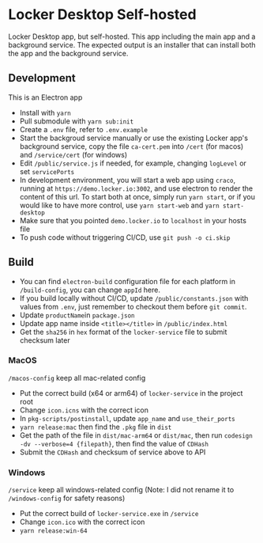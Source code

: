 # Locker Desktop Self-hosted

Locker Desktop app, but self-hosted. This app including the main app and a background service. The expected output is an installer that can install both the app and the background service.

## Development

This is an Electron app
- Install with `yarn`
- Pull submodule with `yarn sub:init`
- Create a `.env` file, refer to `.env.example`
- Start the backgroud service manually or use the existing Locker app's background service, copy the file `ca-cert.pem` into `/cert` (for macos) and `/service/cert` (for windows)
- Edit `/public/service.js` if needed, for example, changing `logLevel` or set `servicePorts`
- In development environment, you will start a web app using `craco`, running at `https://demo.locker.io:3002`, and use electron to render the content of this url. To start both at once, simply run `yarn start`, or if you would like to have more control, use `yarn start-web` and `yarn start-desktop`
- Make sure that you pointed `demo.locker.io` to `localhost` in your hosts file
- To push code without triggering CI/CD, use `git push -o ci.skip`

## Build

- You can find `electron-build` configuration file for each platform in `/build-config`, you can change `appId` here.
- If you build locally without CI/CD, update `/public/constants.json` with values from `.env`, just remember to checkout them before `git commit`.
- Update `productName`in `package.json`
- Update app name inside `<title></title>` in `/public/index.html`
- Get the `sha256` in `hex` format of the `locker-service` file to submit checksum later

### MacOS
`/macos-config` keep all mac-related config
- Put the correct build (x64 or arm64) of `locker-service` in the project root
- Change `icon.icns` with the correct icon
- In `pkg-scripts/postinstall`, update `app_name` and `use_their_ports`
- `yarn release:mac` then find the `.pkg` file in `dist`
- Get the path of the file in `dist/mac-arm64` or `dist/mac`, then run `codesign -dv --verbose=4 {filepath}`, then find the value of `CDHash`
- Submit the `CDHash` and checksum of service above to API

### Windows
`/service` keep all windows-related config (Note: I did not rename it to `/windows-config` for safety reasons)
- Put the correct build of `locker-service.exe` in `/service`
- Change `icon.ico` with the correct icon
- `yarn release:win-64`